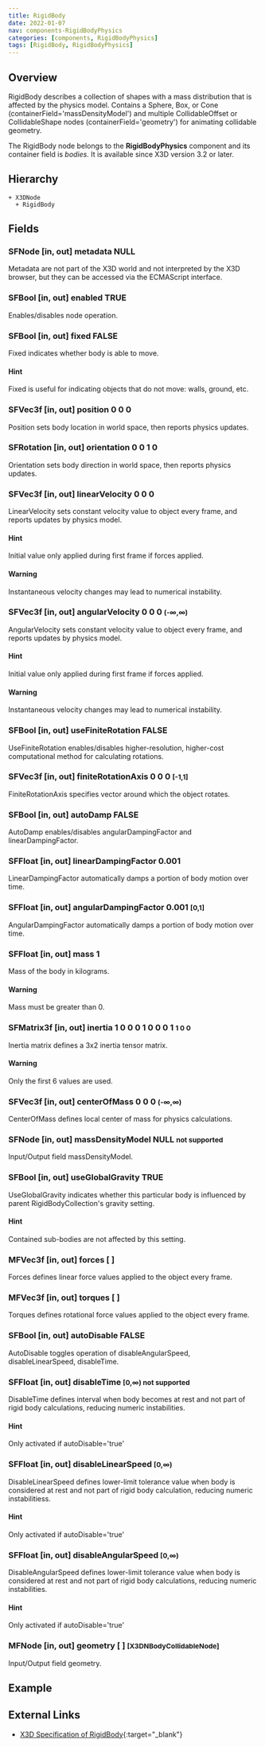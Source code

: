 ```yaml
---
title: RigidBody
date: 2022-01-07
nav: components-RigidBodyPhysics
categories: [components, RigidBodyPhysics]
tags: [RigidBody, RigidBodyPhysics]
---
```

<style>
.post h3 {
  word-spacing: 0.2em;
}
</style>

## Overview

RigidBody describes a collection of shapes with a mass distribution that is affected by the physics model. Contains a Sphere, Box, or Cone (containerField='massDensityModel') and multiple CollidableOffset or CollidableShape nodes (containerField='geometry') for animating collidable geometry.

The RigidBody node belongs to the **RigidBodyPhysics** component and its container field is *bodies.* It is available since X3D version 3.2 or later.

## Hierarchy

```
+ X3DNode
  + RigidBody
```

## Fields

### SFNode [in, out] **metadata** NULL

Metadata are not part of the X3D world and not interpreted by the X3D browser, but they can be accessed via the ECMAScript interface.

### SFBool [in, out] **enabled** TRUE

Enables/disables node operation.

### SFBool [in, out] **fixed** FALSE

Fixed indicates whether body is able to move.

#### Hint

Fixed is useful for indicating objects that do not move: walls, ground, etc.

### SFVec3f [in, out] **position** 0 0 0

Position sets body location in world space, then reports physics updates.

### SFRotation [in, out] **orientation** 0 0 1 0

Orientation sets body direction in world space, then reports physics updates.

### SFVec3f [in, out] **linearVelocity** 0 0 0

LinearVelocity sets constant velocity value to object every frame, and reports updates by physics model.

#### Hint

Initial value only applied during first frame if forces applied.

#### Warning

Instantaneous velocity changes may lead to numerical instability.

### SFVec3f [in, out] **angularVelocity** 0 0 0 <small>(-∞,∞)</small>

AngularVelocity sets constant velocity value to object every frame, and reports updates by physics model.

#### Hint

Initial value only applied during first frame if forces applied.

#### Warning

Instantaneous velocity changes may lead to numerical instability.

### SFBool [in, out] **useFiniteRotation** FALSE

UseFiniteRotation enables/disables higher-resolution, higher-cost computational method for calculating rotations.

### SFVec3f [in, out] **finiteRotationAxis** 0 0 0 <small>[-1,1]</small>

FiniteRotationAxis specifies vector around which the object rotates.

### SFBool [in, out] **autoDamp** FALSE

AutoDamp enables/disables angularDampingFactor and linearDampingFactor.

### SFFloat [in, out] **linearDampingFactor** 0.001

LinearDampingFactor automatically damps a portion of body motion over time.

### SFFloat [in, out] **angularDampingFactor** 0.001 <small>[0,1]</small>

AngularDampingFactor automatically damps a portion of body motion over time.

### SFFloat [in, out] **mass** 1

Mass of the body in kilograms.

#### Warning

Mass must be greater than 0.

### SFMatrix3f [in, out] **inertia** 1 0 0 0 1 0 0 0 1 <small>1 0 0</small>

Inertia matrix defines a 3x2 inertia tensor matrix.

#### Warning

Only the first 6 values are used.

### SFVec3f [in, out] **centerOfMass** 0 0 0 <small>(-∞,∞)</small>

CenterOfMass defines local center of mass for physics calculations.

### SFNode [in, out] **massDensityModel** NULL <small class="small"><span class="no">not supported</span></small>

Input/Output field massDensityModel.

### SFBool [in, out] **useGlobalGravity** TRUE

UseGlobalGravity indicates whether this particular body is influenced by parent RigidBodyCollection's gravity setting.

#### Hint

Contained sub-bodies are not affected by this setting.

### MFVec3f [in, out] **forces** [ ]

Forces defines linear force values applied to the object every frame.

### MFVec3f [in, out] **torques** [ ]

Torques defines rotational force values applied to the object every frame.

### SFBool [in, out] **autoDisable** FALSE

AutoDisable toggles operation of disableAngularSpeed, disableLinearSpeed, disableTime.

### SFFloat [in, out] **disableTime** <small>[0,∞) <span class="no">not supported</span></small>

DisableTime defines interval when body becomes at rest and not part of rigid body calculations, reducing numeric instabilities.

#### Hint

Only activated if autoDisable='true'

### SFFloat [in, out] **disableLinearSpeed** <small>[0,∞)</small>

DisableLinearSpeed defines lower-limit tolerance value when body is considered at rest and not part of rigid body calculation, reducing numeric instabilitiess.

#### Hint

Only activated if autoDisable='true'

### SFFloat [in, out] **disableAngularSpeed** <small>[0,∞)</small>

DisableAngularSpeed defines lower-limit tolerance value when body is considered at rest and not part of rigid body calculations, reducing numeric instabilities.

#### Hint

Only activated if autoDisable='true'

### MFNode [in, out] **geometry** [ ] <small>[X3DNBodyCollidableNode]</small>

Input/Output field geometry.

## Example

<x3d-canvas src="https://create3000.github.io/media/examples/RigidBodyPhysics/RigidBody/RigidBody.x3d"></x3d-canvas>

## External Links

- [X3D Specification of RigidBody](https://www.web3d.org/documents/specifications/19775-1/V4.0/Part01/components/rigidBodyPhysics.html#RigidBody){:target="_blank"}
